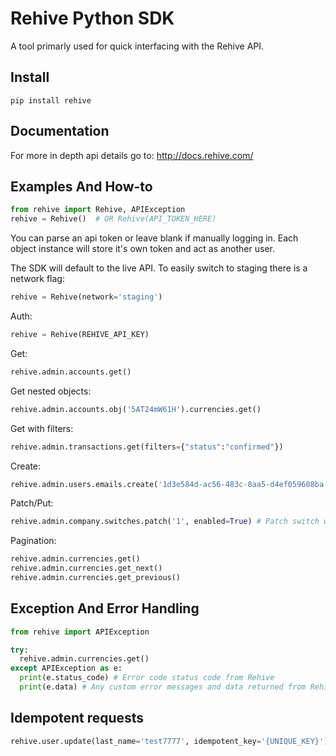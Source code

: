# Rehive Python SDK
A tool primarly used for quick interfacing with the Rehive API.


## Install
```
pip install rehive
```

## Documentation

For more in depth api details go to: http://docs.rehive.com/

## Examples And How-to

```python
from rehive import Rehive, APIException
rehive = Rehive()  # OR Rehive(API_TOKEN_HERE)
```
You can parse an api token or leave blank if manually logging in. Each object instance will store it's own token and act as another user.

The SDK will default to the live API. To easily switch to staging there is a network flag:
```python
rehive = Rehive(network='staging')
```


Auth:
```python
rehive = Rehive(REHIVE_API_KEY)
```

Get:
```python
rehive.admin.accounts.get()
```

Get nested objects:
```python
rehive.admin.accounts.obj('5AT24mW61H').currencies.get()
```

Get with filters:
```python
rehive.admin.transactions.get(filters={"status":"confirmed"})
```

Create:
```python
rehive.admin.users.emails.create('1d3e584d-ac56-483c-8aa5-d4ef059608ba', 'connor+899@rehive.com', verified=True)
```

Patch/Put:
```python
rehive.admin.company.switches.patch('1', enabled=True) # Patch switch with identifier 1
```

Pagination:
```python
rehive.admin.currencies.get()
rehive.admin.currencies.get_next()
rehive.admin.currencies.get_previous()
```


## Exception And Error Handling

```python
from rehive import APIException

try:
  rehive.admin.currencies.get()
except APIException as e:
  print(e.status_code) # Error code status code from Rehive
  print(e.data) # Any custom error messages and data returned from Rehive
```

## Idempotent requests

```python
rehive.user.update(last_name='test7777', idempotent_key='{UNIQUE_KEY}')
```
